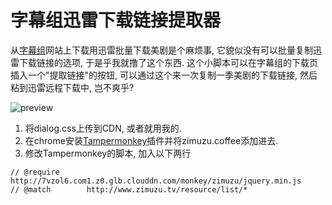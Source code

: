 # 字幕组迅雷下载链接提取器

从[字幕组](http://www.zimuzu.tv/)网站上下载用迅雷批量下载美剧是个麻烦事, 它貌似没有可以批量复制迅雷下载链接的选项, 于是乎我就撸了这个东西. 这个小脚本可以在字幕组的下载页插入一个"提取链接"的按钮, 可以通过这个来一次复制一季美剧的下载链接, 然后粘到迅雷远程下载中, 岂不爽乎?

![preview](http://7vzol6.com1.z0.glb.clouddn.com/monkey/zimuzu/preview.png)

1. 将dialog.css上传到CDN, 或者就用我的.
2. 在chrome安装[Tampermonkey](http://tampermonkey.net/)插件并将zimuzu.coffee添加进去.
3. 修改Tampermonkey的脚本, 加入以下两行

```
// @require      http://7vzol6.com1.z0.glb.clouddn.com/monkey/zimuzu/jquery.min.js
// @match        http://www.zimuzu.tv/resource/list/*
```
